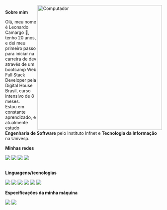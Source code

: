 <img src="https://raw.githubusercontent.com/MicaelliMedeiros/micaellimedeiros/master/image/computer-illustration.png" min-width="400px" max-width="400px" width="400px" align="right" alt="Computador">

<p align="left">
   <strong>Sobre mim</strong>
</p>

<p align="left"> 
  Olá, meu nome é Leonardo Camargo 👋, <br>
  tenho 20 anos, e dei meu primeiro passo para iniciar na carreira de dev através de um bootcamp Web Full Stack Developer pela Digital House Brasil, curso intensivo de 8 meses. 
   <br>
  Estou em constante aprendizado, e atualmente estudo <strong>Engenharia de Software</strong> pelo Instituto Infnet e <strong>Tecnologia da Informação</strong> na Univesp.
</p>

<p align="left">
   <strong>Minhas redes</strong>
</p>

<p align="left">
  <a href="mailto:leocamargo.contato@gmail.com" alt="Gmail">
  <img src="https://img.shields.io/badge/Gmail-D14836?style=for-the-badge&logo=gmail&logoColor=white" /></a>

  <a href="https://www.linkedin.com/in/leonardo-felipe-camargo/" alt="Linkedin">
  <img src="https://img.shields.io/badge/LinkedIn-0077B5?style=for-the-badge&logo=linkedin&logoColor=white" /></a>

  <a href="https://wa.me/+5515997438555?text=Contato" alt="WhatsApp">
  <img src="https://img.shields.io/badge/WhatsApp-25D366?style=for-the-badge&logo=whatsapp&logoColor=white"/></a>

  <a href="https://www.instagram.com/leo.felipes/" alt="Instagram">
  <img src="https://img.shields.io/badge/Instagram-E4405F?style=for-the-badge&logo=instagram&logoColor=white"/></a>
</p>  

##

<p align="left">
   <strong>Linguagens/tecnologias</strong>
</p>

<p align="left">
  <img src="https://img.shields.io/badge/HTML5-E34F26?style=for-the-badge&logo=html5&logoColor=white"/> <img src="https://img.shields.io/badge/CSS3-1572B6?style=for-the-badge&logo=css3&logoColor=white"/> <img src="https://img.shields.io/badge/JavaScript-F7DF1E?style=for-the-badge&logo=javascript&logoColor=black"/> <img src="https://img.shields.io/badge/Node.js-43853D?style=for-the-badge&logo=node.js&logoColor=white"/> <img src="https://img.shields.io/badge/React-20232A?style=for-the-badge&logo=react&logoColor=61DAFB"/> <img src="https://img.shields.io/badge/MySQL-005C84?style=for-the-badge&logo=mysql&logoColor=white"/>
</p>

<p align="left">
   <strong>Especificações da minha máquina</strong>
</p>

   <img src="https://img.shields.io/badge/NVIDIA-GTX1650-76B900?style=for-the-badge&logo=nvidia&logoColor=white"/></a>
   <img src="https://img.shields.io/badge/AMD-Ryzen_5_3500X-ED1C24?style=for-the-badge&logo=amd&logoColor=white"/></a>
